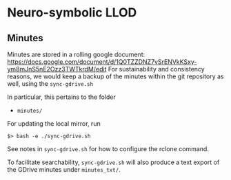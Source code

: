 # Neuro-symbolic LLOD

## Minutes

Minutes are stored in a rolling google document: https://docs.google.com/document/d/1Q0TZZDNZ7vSrENVkKSxy-ym8mJnS5nE2Ozz3TWTkrdM/edit
For sustainability and consistency reasons, we would keep a backup of the minutes within the git repository as well, using the `sync-gdrive.sh`

In particular, this pertains to the folder
- `minutes/`
    
For updating the local mirror, run 

`$> bash -e ./sync-gdrive.sh`

See notes in `sync-gdrive.sh` for how to configure the rclone command.

To facilitate searchability, `sync-gdrive.sh` will also produce a text export of the GDrive minutes under `minutes_txt/`.
